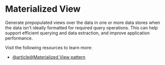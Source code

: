 # Materialized View

Generate prepopulated views over the data in one or more data stores when the data isn't ideally formatted for required query operations. This can help support efficient querying and data extraction, and improve application performance.

Visit the following resources to learn more:

- [@article@Materialized View pattern](https://learn.microsoft.com/en-us/azure/architecture/patterns/materialized-view)